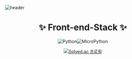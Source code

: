 ![header](https://capsule-render.vercel.app/api?type=waving&color=0:a82da8,100:da8f00&height=230&section=header&text=JinSeongKang&fontAlign=70&fontAlignY=40&fontSize=60&fontColor=ffffff&desc=Github%20Profile&descAlign=85&descAlignY=62)


<div align=center><h1> ✨ Front-end-Stack ✨ </h1></div>

<div align="center">
    <img alt="Python" src ="https://img.shields.io/badge/Python-3776AB.svg?&style=for-the-badge&logo=Python&logoColor=white"/><img alt="MicroPython"     src="https://img.shields.io/badge/MicroPython-2B2728.svg?&style=for-the-badge&logo=MicroPython&logoColor=white"/>

[![Solved.ac
프로필](http://mazassumnida.wtf/api/v2/generate_badge?boj={handle})](https://solved.ac/{handle})
 



